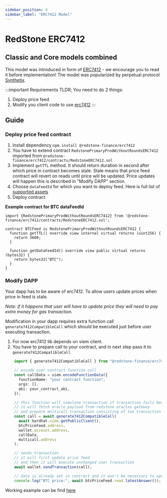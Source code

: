 ```yaml
---
sidebar_position: 4
sidebar_label: "ERC7412 Model"
---
```


# RedStone ERC7412

## Classic and Core models combined

This model was introduced in form of [ERC7412](https://eips.ethereum.org/EIPS/eip-7412) - we encourage you to read it before implementation! The model was popularized by perpetual protocol [Synthetix](https://synthetix.io/).

:::important Requirements
TLDR; You need to do 2 things:
1. Deploy price feed
2. Modify you client code to use [erc7412](https://www.npmjs.com/package/@redstone-finance/erc7412)
:::

## Guide

### Deploy price feed contract

1. Install dependency `npm install @redstone-finance/erc7412`
2. You have to extend contract `RedstonePrimaryProdWithoutRoundsERC7412` imported from `@redstone-finance/erc7412/contracts/RedstoneERC7412.sol`
  1. Implement `getTTL` method. It should return duration in second after which price in contract becomes stale. Stale means that price feed contract will revert on reads until price will be updated. Price updates will happen this is described in "Modify DAPP" section.
  2. Choose `dataFeedId` for which you want to deploy feed. Here is full list of [supported assets](https://app.redstone.finance/#/app/data-services/redstone-primary-prod)
3. Deploy contract

**Example contract for BTC dataFeedId**
```sol
import {RedstonePrimaryProdWithoutRoundsERC7412} from '@redstone-finance/erc7412/contracts/RedstoneERC7412.sol'; 

contract BTCFeed is RedstonePrimaryProdWithoutRoundsERC7412 {
  function getTTL() override view internal virtual returns (uint256) {
    return 3600;
  }

  function getDataFeedId() override view public virtual returns (bytes32) {
    return bytes32("BTC");
  }
}
```
### Modify DAPP
Your dapp has to be aware of erc7412. To allow users update prices when price in feed is stale. 

*Note: if it happens that user will have to update price they will need to pay extra money for gas transaction.*

Modification in your dapp requires extra function call `generate7412CompatibleCall` which should be executed just before user executing transaction.

1. For now erc7412 lib depends on viem client.
2. You have to prepare call to your contract, and in next step pass it to `generate7412CompatibleCall`
  
```ts
    import { generate7412CompatibleCall } from "@redstone-finance/erc7412/generate7412CompatibleCall";

    // encode user contract function call
    const callData = viem.encodeFunctionData({
      functionName: "your contract function",
      args: [],
      abi: your_contract_abi,
    });

    // this function will simulate transaction if transaction fails because of erc7412.OracleDataRequired,
    // it will fetch oracle payload from redstone oracles gateway
    // and prepare multicall transaction consisting of two transaction {user_tx,update_redstone_price_feed_tx}
    const call = await generate7412CompatibleCall(
      await hardhat.viem.getPublicClient(),
      btcPriceFeed.address,
      wallet.account.address,
      callData,
      multicall.address
    );

    // sends transaction
    // it will first update price feed
    // and then it will execute unchanged user transaction
    await wallet.sendTransaction(call);

    // data is already set in contract and it won't be necessary to update it until TTL passes
    console.log("BTC price:", await btcPriceFeed.read.latestAnswer());
```
Working example can be find [here](https://github.com/redstone-finance/erc7412-example)

